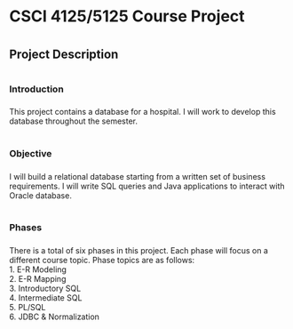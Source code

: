 # CSCI 4125/5125 Course Project
# <h2>Project Description<h2/>
# <h3>Introduction<h3/> 
This project contains a database for a hospital. I will work to develop this database throughout the semester. 
# <h3>Objective<h3/> 
I will build a relational database starting from a written set of business requirements. I will write SQL queries and Java applications to interact with Oracle database. 
<br>
# <h3>Phases<h3/>  
There is a total of six phases in this project. Each phase will focus on a different course topic. Phase topics are as follows:
<br>
	1. E-R Modeling 
	<br>
	2. E-R Mapping
	<br>
	3. Introductory SQL
	<br>
	4. Intermediate SQL
	<br>
	5. PL/SQL
	<br>
	6. JDBC & Normalization 
